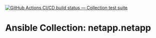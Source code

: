 [![GitHub Actions CI/CD build status — Collection test suite](https://github.com/ansible-collection-migration/netapp.netapp/workflows/Collection%20test%20suite/badge.svg?branch=master)](https://github.com/ansible-collection-migration/netapp.netapp/actions?query=workflow%3A%22Collection%20test%20suite%22)

Ansible Collection: netapp.netapp
=================================================
